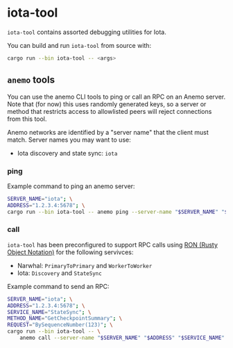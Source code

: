 # iota-tool

`iota-tool` contains assorted debugging utilities for Iota.

You can build and run `iota-tool` from source with:
```sh
cargo run --bin iota-tool -- <args>
```

## `anemo` tools

You can use the anemo CLI tools to ping or call an RPC on an Anemo server. Note that (for now) this uses randomly generated keys, so a server or method that restricts access to allowlisted peers will reject connections from this tool.

Anemo networks are identified by a "server name" that the client must match. Server names you may want to use:
- Iota discovery and state sync: `iota`

### ping

Example command to ping an anemo server:

```sh
SERVER_NAME="iota"; \
ADDRESS="1.2.3.4:5678"; \
cargo run --bin iota-tool -- anemo ping --server-name "$SERVER_NAME" "$ADDRESS"
```

### call

`iota-tool` has been preconfigured to support RPC calls using [RON (Rusty Object Notation)](https://crates.io/crates/ron) for the following servivces:
- Narwhal: `PrimaryToPrimary` and `WorkerToWorker`
- Iota: `Discovery` and `StateSync`

Example command to send an RPC:

```sh
SERVER_NAME="iota"; \
ADDRESS="1.2.3.4:5678"; \
SERVICE_NAME="StateSync"; \
METHOD_NAME="GetCheckpointSummary"; \
REQUEST="BySequenceNumber(123)"; \
cargo run --bin iota-tool -- \
    anemo call --server-name "$SERVER_NAME" "$ADDRESS" "$SERVICE_NAME" "$METHOD_NAME" "$REQUEST"
```
